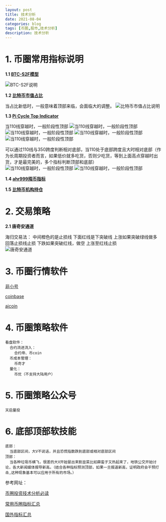 ```yaml
---
layout: post
title: 技术分析
date: 2021-08-04
categories: blog
tags: [币圈,股市,技术分析]
description: 技术分析
---
```


# 1. 币圈常用指标说明 #

**1.1 [BTC-S2F模型][BTC-S2F]**
     
  ![BTC-S2F说明][BTC-S2F-001]
  
**1.2 [比特币市值占比][比特币市值占比]**

  当占比新低时，一般意味着顶部来临，会面临大的调整。
  ![比特币市值占比说明][btcshizhizhanbi001]

**1.3 [Pi Cycle Top Indicator][Pi Cycle Top Indicator]**

  当110线穿越时，一般阶段性顶部
  ![当110线穿越时，一般阶段性顶部][Pi001]
  ![当110线穿越时，一般阶段性顶部][Pi002]
  ![当110线穿越时，一般阶段性顶部][Pi003]
  ![当110线穿越时，一般阶段性顶部][Pi004]

  可以通过110线与350跨度判断相对底部，当110处于底部跨度且大时相对底部（作为长周期投资者而言，如果低价就多吃货，否则少吃货，等到上面高点穿越时出货，才是最完美的，多个指标判断顶部和底部）
  ![当110线穿越时，一般阶段性顶部][Pi005]
  ![当110线穿越时，一般阶段性顶部][Pi006]

**1.4 [ahr999囤币指标][BTC-ahr999囤币指标]**

**1.5 [比特币机构持仓][比特币机构持仓]**



# 2. 交易策略 #

**2.1 唐奇安通道**

  海归交易法：
    中间橙色的是止损线
    下面红线是下突破线
    上涨如果突破绿线做多
    回落止损线止损
    下跌如果突破红线，做空
    上涨至红线止损    
    ![唐奇安通道][tangqian-001]
 
# 3. 币圈行情软件 #


[非小号][非小号]

[coinbase][coinbase]

[aicoin](http://)

# 4. 币圈策略软件 #

    看盘软件：
      合约流进流入：
        合约帝、币coin
      币成本管理：
        币奇才
      量化：
        币优（不支持大陆用户）

# 5. 币圈策略公众号 #

    天启量投

# 6. 底部顶部软技能 #

    底部：
      当底部区间，大V不说话，并且恐慌指数跌到底部或相对底部区间
    顶部：
      当各种垃圾币横飞，很差的大V开始冒出来割韭菜比如薛蛮子又热起来了，地铁公交开始讨论，各大新闻媒体报导新高。（结合各种指标预测顶部，如果一旦报道新高，证明政府会干预打击,这种现象基本可以应用于所有的市场。）

参考网址：

  [币圈投资技术分析必读][技术、心理与哲学]

  [常用币圈指标汇总][qkl123]

  [国外指标汇总][国外指标]

[BTC-S2F]: https://www.qkl123.com/data/s2f/btc 
[比特币市值占比]: https://www.qkl123.com/data/market-ratio/ 
[btcshizhizhanbi001]: https://siweiwo.top/resource/investment/other/btcshizhizhanbi001.png
[BTC-S2F-001]: https://siweiwo.top/resource/investment/other/BTC-S2F001.png
[tangqian-001]: https://siweiwo.top/resource/investment/other/tangqian-001.png
[Pi Cycle Top Indicator]:https://www.lookintobitcoin.com/charts/pi-cycle-top-indicator/#mobile-menu
[Pi001]:https://siweiwo.top/resource/investment/other/pi-001.png
[Pi002]:https://siweiwo.top/resource/investment/other/pi-002.png
[Pi003]:https://siweiwo.top/resource/investment/other/pi-003.png
[Pi004]:https://siweiwo.top/resource/investment/other/pi-004.png
[Pi005]:https://siweiwo.top/resource/investment/other/pi-005.png
[Pi006]:https://siweiwo.top/resource/investment/other/pi-006.png
[qkl123]:https://www.qkl123.com/data
[国外指标]:https://www.lookintobitcoin.com/charts/
[技术、心理与哲学]:https://b.01btc.com/
[非小号]:https://www.feixiaohao.cc/
[coinbase]:https://coinmarketcap.com/
[比特币机构持仓]:https://www.qkl123.com/data/institutionalholdings/btc
[BTC-ahr999囤币指标]:https://www.qkl123.com/data/ahr999/btc